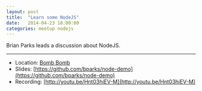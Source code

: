 ```yaml
---
layout: post
title:  "Learn some NodeJS"
date:   2014-04-23 18:00:00
categories: meetup nodejs
---
```

Brian Parks leads a discussion about NodeJS.

---
* Location: [Bomb Bomb](http://maps.google.com/maps?f=q&hl=en&q=11+South+25th+St%2C%2C+Colorado+Springs%2C+CO%2C+80901%2C+us)
* Slides: [https://github.com/bparks/node-demo](https://github.com/bparks/node-demo)
* Recording: [http://youtu.be/Hnt03hiEV-M](http://youtu.be/Hnt03hiEV-M)